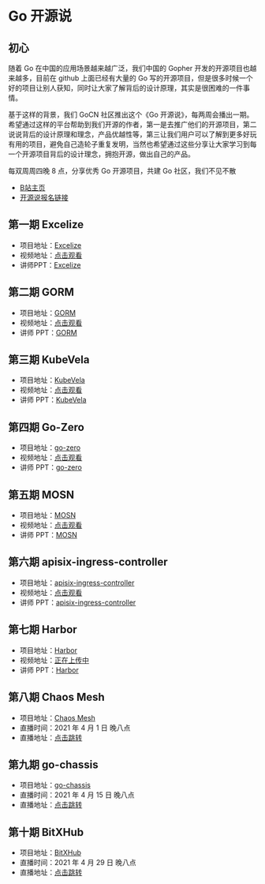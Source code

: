 # **Go 开源说**

## 初心
随着 Go 在中国的应用场景越来越广泛，我们中国的 Gopher 开发的开源项目也越来越多，目前在 github 上面已经有大量的 Go 写的开源项目，但是很多时候一个好的项目让别人获知，同时让大家了解背后的设计原理，其实是很困难的一件事情。

基于这样的背景，我们 GoCN 社区推出这个《Go 开源说》，每两周会播出一期。希望通过这样的平台帮助到我们开源的作者，第一是去推广他们的开源项目，第二说说背后的设计原理和理念，产品优越性等，第三让我们用户可以了解到更多好玩有用的项目，避免自己造轮子重复发明，当然也希望通过这些分享让大家学习到每一个开源项目背后的设计理念，拥抱开源，做出自己的产品。

每双周周四晚 8 点，分享优秀 Go 开源项目，共建 Go 社区，我们不见不散

* [B站主页](https://space.bilibili.com/436361287)
* [开源说报名链接](https://wj.qq.com/s2/7795935/28a4)

## 第一期 Excelize

* 项目地址：[Excelize](https://github.com/360EntSecGroup-Skylar/excelize)
* 视频地址：[点击观看](https://www.bilibili.com/video/BV1Xh411Z7s3)
* 讲师PPT：[Excelize](https://github.com/gocn/opentalk/tree/main/PhaseOne_Excelize)

## 第二期 GORM

* 项目地址：[GORM](https://github.com/go-gorm/gorm)
* 视频地址：[点击观看](https://www.bilibili.com/video/BV1ST4y1T7NR)
* 讲师 PPT：[GORM](https://github.com/gocn/opentalk/tree/main/PhaseTwo_GORM)

## 第三期 KubeVela

* 项目地址：[KubeVela](https://github.com/oam-dev/kubevela)
* 视频地址：[点击观看](https://www.bilibili.com/video/BV1Tf4y1k7Ny)
* 讲师 PPT：[KubeVela](https://github.com/gocn/opentalk/tree/main/PhaseThree_KubeVela)

## 第四期 Go-Zero

* 项目地址：[go-zero](https://github.com/tal-tech/go-zero)
* 视频地址：[点击观看](https://www.bilibili.com/video/BV1Jy4y127Xu)
* 讲师 PPT：[go-zero](https://github.com/gocn/opentalk/tree/main/PhaseFour_go-zero)

## 第五期 MOSN

* 项目地址：[MOSN](https://github.com/mosn/mosn)
* 视频地址：[点击观看](https://www.bilibili.com/video/BV1ut4y1z7Lz)
* 讲师 PPT：[MOSN](https://github.com/gocn/opentalk/tree/main/PhaseFive_mosn)

## 第六期 apisix-ingress-controller
* 项目地址：[apisix-ingress-controller](https://github.com/apache/apisix-ingress-controller)
* 视频地址：[点击观看](https://www.bilibili.com/video/BV1Jf4y167dn)
* 讲师 PPT：[apisix-ingress-controller](https://github.com/gocn/opentalk/tree/main/PhaseSix_ApiSix_ingress)

## 第七期 Harbor
* 项目地址：[Harbor](https://github.com/goharbor/harbor)
* 视频地址：[正在上传中]()
* 讲师 PPT：[Harbor](https://github.com/gocn/opentalk/tree/main/PhaseSeven_Harbor)

## 第八期 Chaos Mesh
* 项目地址：[Chaos Mesh](https://github.com/chaos-mesh/chaos-mesh)
* 直播时间：2021 年 4 月 1 日 晚八点
* 直播地址：[点击跳转](https://live.bilibili.com/21878276)

## 第九期 go-chassis
* 项目地址：[go-chassis](https://github.com/go-chassis/go-chassis)
* 直播时间：2021 年 4 月 15 日 晚八点
* 直播地址：[点击跳转](https://live.bilibili.com/21878276)

## 第十期 BitXHub
* 项目地址：[BitXHub](https://github.com/meshplus/bitxhub)
* 直播时间：2021 年 4 月 29 日 晚八点
* 直播地址：[点击跳转](https://live.bilibili.com/21878276)